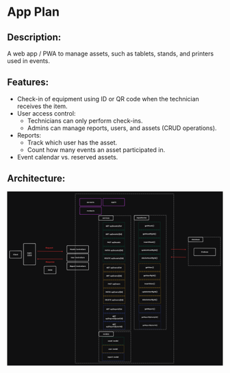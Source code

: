 # App Plan

## Description:
A web app / PWA to manage assets, such as tablets, stands, and printers used in events.

## Features:
- Check-in of equipment using ID or QR code when the technician receives the item.
- User access control:
    - Technicians can only perform check-ins.
    - Admins can manage reports, users, and assets (CRUD operations).
- Reports:
    - Track which user has the asset.
    - Count how many events an asset participated in.
- Event calendar vs. reserved assets.

## Architecture:
![Project Architecture](arquitetura.png)
